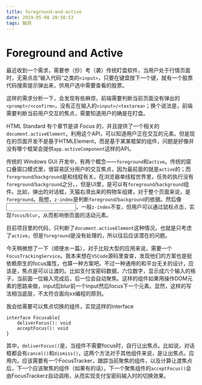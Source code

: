 ```yaml
---
title: foreground-and-active
date: 2019-05-08 20:58:53
tags: 脑洞
---
```

# Foreground and Active

最近收到一个需求，需要参（抄）考（袭）传统盯盘软件，当用户处于行情页面时，无需点击”输入代码“之类的`<input>`，只要在键盘按下一个键，就有一个股票代码搜索提示弹出来，供用户选中需要查看的股票。

这样的需求分析一下，会发现有些麻烦，前端需要判断当前页面没有弹出的`<prompt>/<confirm>`，没有正在输入的`<input>/<textarea>`；换个说法是，前端需要判断当前用户交互的焦点，需要知道用户的确是在盯盘。

HTML Standard 有个章节是讲 Focus 的，并且提供了一个相关的`document.activeElement`，利用这个API，可以知道用户正在交互的元素。但是现在的页面开发不是基于HTMLElement，而是基于某某框架的组件，问题是好像并没有哪个框架会提供`app.activeComponent`这样的API。

传统的 Windows GUI 开发中，有两个概念——`foreground`和`active`。传统的窗口叠窗口模式里，很容易区分用户的交互焦点，因为最前面的就是`active`的；而`foreground`/`background`是和线程有关。在浏览器单线程世界里，任务的执行没有`foreground`/`background`之分，，但是UI里，是可以有`foreground`/`background`组件。比如，弹出的对话框，天猫右滑出来的购物车组建，对于整个页面来说，是`foreground`。我想，`z-index`是判断`foreground`/`background`的依据。然后像<input>，一般`z-index`不变，但用户可以通过鼠标点击，实现`focus`/`blur`，从而影响倒页面的活动元素。

目前项目里的代码，只判断了`document.activeElement`这种情况，也就是只考虑了`active`，但是`foreground`是没有处理的，所以往后应该潜在的问题。

今天稍微想了一下（顺便水一篇），对于比较大型的应用来说，需要一个`FocusTrackingService`。我本来想在`VSCode`源码里查查，发现他们的方案也是挺依赖原生的focus属性，也算一种方案吧。不过一种通用的和平台无关的设计，应该是，焦点是可以让渡的。比如支付宝密码数据，六位数字，显示成六个输入的格子，当前面一位输入完成后，后一位会自动聚焦。这样的组件如果用操作DOM元素的思路来做，input后blur前一个input然后focus下一个元素。显然，这样的写法相当底层，不太符合面向xx编程的原则。

我会给需要可以焦点切换的组件，实现这样的interface
```
interface Focusable{
    deliverFocus(): void
    acceptFocus(): void
}
```
其中，`deliverFocus()`是，当组件不需要focus时，自行让出焦点。比如说，对话框都会有`cancel()`和`dismiss()`，这两个方法对于其他组件来说，是让出焦点。应用内，应该需要有一个FocusTracker，跟踪当前聚焦的组件，以及计算让渡焦点后，下一个应该聚焦的组件（如果有的话）。下一个聚焦组件的`acceptFocus()`会由FocusTrackerz自动调用，从而实现支付宝密码输入时的切换效果。